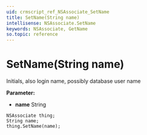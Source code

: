 ```yaml
---
uid: crmscript_ref_NSAssociate_SetName
title: SetName(String name)
intellisense: NSAssociate.SetName
keywords: NSAssociate, GetName
so.topic: reference
---
```


# SetName(String name)

Initials, also login name, possibly database user name

**Parameter:** 
* **name** String

```crmscript
NSAssociate thing;
String name;
thing.SetName(name);
```

